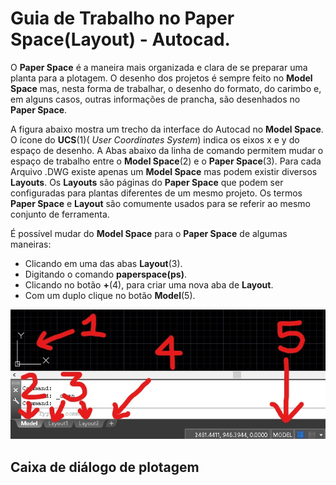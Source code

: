 # Guia de Trabalho no Paper Space(Layout) - Autocad.

O **Paper Space** é a maneira mais organizada e clara de se preparar uma planta para a plotagem. O desenho dos projetos é sempre feito no **Model Space** mas, nesta forma de trabalhar, o desenho do formato, do carimbo e, em alguns casos, outras informações de prancha, são desenhados no **Paper Space**.

A figura abaixo mostra um trecho da interface do Autocad no **Model Space**. O ícone do **UCS**(1)( *User Coordinates System*) indica os eixos x e y do espaço de desenho. A Abas abaixo da linha de comando permitem mudar o espaço de trabalho entre o **Model Space**(2) e o **Paper Space**(3). Para cada Arquivo .DWG existe apenas um **Model Space** mas podem existir diversos **Layouts**. Os **Layouts** são páginas do **Paper Space** que podem ser configuradas para plantas diferentes de um mesmo projeto. Os termos **Paper Space** e **Layout** são comumente usados para se referir ao mesmo conjunto de ferramenta.

É possível mudar do **Model Space** para o **Paper Space** de algumas maneiras:

* Clicando em uma das abas **Layout**(3).
* Digitando o comando **paperspace(ps)**.
* Clicando no botão **+**(4), para criar uma nova aba de **Layout**.
* Com um duplo clique no botão **Model**(5).

![](ModelSpace.jpg)




## Caixa de diálogo de plotagem
